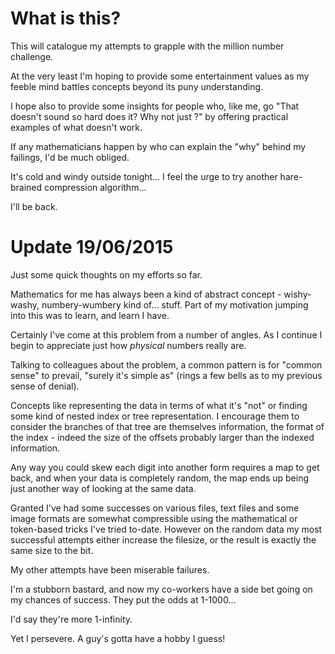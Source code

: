 What is this?
=============

This will catalogue my attempts to grapple with the million number challenge.

At the very least I'm hoping to provide some entertainment values as my feeble
mind battles concepts beyond its puny understanding.

I hope also to provide some insights for people who, like me, go "That doesn't
sound so hard does it?  Why not just <blah>?" by offering practical examples of
what doesn't work.

If any mathematicians happen by who can explain the "why" behind my failings,
I'd be much obliged.

It's cold and windy outside tonight...  I feel the urge to try another
hare-brained compression algorithm...

I'll be back.

Update 19/06/2015
=================

Just some quick thoughts on my efforts so far.

Mathematics for me has always been a kind of abstract concept - wishy-washy,
numbery-wumbery kind of... stuff.  Part of my motivation jumping into this was
to learn, and learn I have.

Certainly I've come at this problem from a number of angles.  As I continue I
begin to appreciate just how _physical_ numbers really are.

Talking to colleagues about the problem, a common pattern is for "common sense"
to prevail, "surely it's simple as" (rings a few bells as to my previous sense
of denial).

Concepts like representing the data in terms of what it's "not" or finding 
some kind of nested index or tree representation. I encourage them to consider
the branches of that tree are themselves information, the format of the index -
indeed the size of the offsets probably larger than the indexed information.

Any way you could skew each digit into another form requires a map to get back,
and when your data is completely random, the map ends up being just another
way of looking at the same data.

Granted I've had some successes on various files, text files and some image
formats are somewhat compressible using the mathematical or token-based tricks
I've tried to-date. However on the random data my most successful attempts 
either increase the filesize, or the result is exactly the same size to the bit.

My other attempts have been miserable failures.

I'm a stubborn bastard, and now my co-workers have a side bet going on my
chances of success.  They put the odds at 1-1000...

I'd say they're more 1-infinity.

Yet I persevere.  A guy's gotta have a hobby I guess!